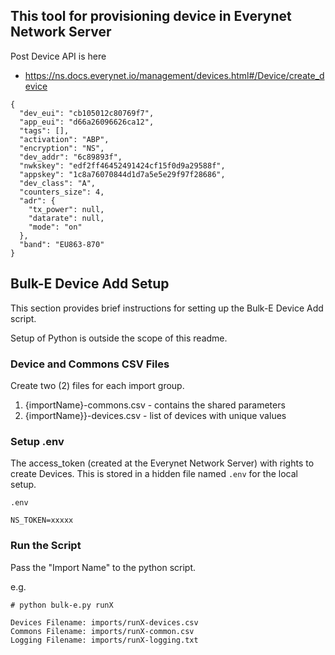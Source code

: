 ## This tool for provisioning device in Everynet Network Server

Post Device API is here

* https://ns.docs.everynet.io/management/devices.html#/Device/create_device

```
{
  "dev_eui": "cb105012c80769f7",
  "app_eui": "d66a26096626ca12",
  "tags": [],
  "activation": "ABP",
  "encryption": "NS",
  "dev_addr": "6c89893f",
  "nwkskey": "edf2ff46452491424cf15f0d9a29588f",
  "appskey": "1c8a76070844d1d7a5e5e29f97f28686",
  "dev_class": "A",
  "counters_size": 4,
  "adr": {
    "tx_power": null,
    "datarate": null,
    "mode": "on"
  },
  "band": "EU863-870"
}
```

## Bulk-E Device Add Setup

This section provides brief instructions for setting up the Bulk-E Device Add script.

Setup of Python is outside the scope of this readme.

### Device and Commons CSV Files

Create two (2) files for each import group.

1. {importName}-commons.csv - contains the shared parameters
1. {importName}}-devices.csv - list of devices with unique values

### Setup .env
The access_token (created at the Everynet Network Server) with rights to create Devices. This is stored in a hidden file named `.env` for the local setup.

`.env`
``` 
NS_TOKEN=xxxxx
```

### Run the Script

Pass the "Import Name" to the python script. 

e.g.
```
# python bulk-e.py runX

Devices Filename: imports/runX-devices.csv
Commons Filename: imports/runX-common.csv
Logging Filename: imports/runX-logging.txt
```



